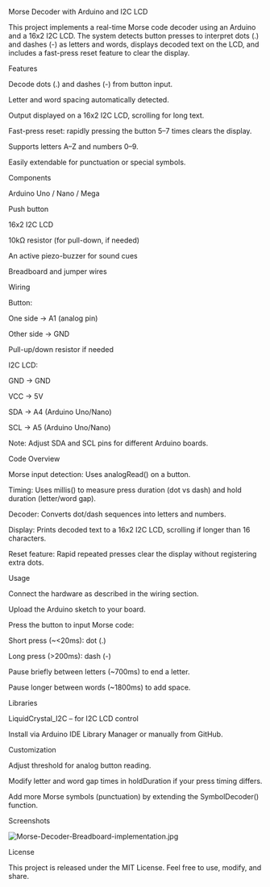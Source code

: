 Morse Decoder with Arduino and I2C LCD

This project implements a real-time Morse code decoder using an Arduino and a 16x2 I2C LCD. The system detects button presses to interpret dots (.) and dashes (-) as letters and words, displays decoded text on the LCD, and includes a fast-press reset feature to clear the display.

Features

Decode dots (.) and dashes (-) from button input.

Letter and word spacing automatically detected.
			
Output displayed on a 16x2 I2C LCD, scrolling for long text.

Fast-press reset: rapidly pressing the button 5–7 times clears the display.

Supports letters A–Z and numbers 0–9.

Easily extendable for punctuation or special symbols.

Components

Arduino Uno / Nano / Mega

Push button

16x2 I2C LCD

10kΩ resistor (for pull-down, if needed)

An active piezo-buzzer for sound cues

Breadboard and jumper wires

Wiring

Button:

One side → A1 (analog pin)

Other side → GND

Pull-up/down resistor if needed

I2C LCD:

GND → GND

VCC → 5V

SDA → A4 (Arduino Uno/Nano)

SCL → A5 (Arduino Uno/Nano)

Note: Adjust SDA and SCL pins for different Arduino boards.

Code Overview

Morse input detection: Uses analogRead() on a button.

Timing: Uses millis() to measure press duration (dot vs dash) and hold duration (letter/word gap).

Decoder: Converts dot/dash sequences into letters and numbers.

Display: Prints decoded text to a 16x2 I2C LCD, scrolling if longer than 16 characters.

Reset feature: Rapid repeated presses clear the display without registering extra dots.

Usage

Connect the hardware as described in the wiring section.

Upload the Arduino sketch to your board.

Press the button to input Morse code:

Short press (~<20ms): dot (.)

Long press (>200ms): dash (-)

Pause briefly between letters (~700ms) to end a letter.

Pause longer between words (~1800ms) to add space.

Libraries

LiquidCrystal_I2C
 – for I2C LCD control

Install via Arduino IDE Library Manager or manually from GitHub.

Customization

Adjust threshold for analog button reading.

Modify letter and word gap times in holdDuration if your press timing differs.

Add more Morse symbols (punctuation) by extending the SymbolDecoder() function.

Screenshots

![Morse-Decoder-Breadboard-implementation.jpg](https://github.com/user-attachments/assets/e08d36a0-9f45-465e-a59e-aee7b8926bb8)


License

This project is released under the MIT License. Feel free to use, modify, and share.

